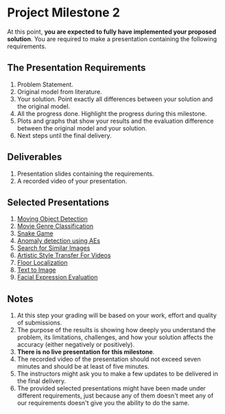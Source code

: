 # Project Milestone 2

At this point, **you are expected to fully have implemented your proposed solution**. You are required to make a presentation containing the following requirements.

## The Presentation Requirements

1. Problem Statement.
2. Original model from literature.
3. Your solution. Point exactly all differences between your solution and the original model.
4. All the progress done. Highlight the progress during this milestone.
5. Plots and graphs that show your results and the evaluation difference between the original model and your solution.
6. Next steps until the final delivery.

## Deliverables

1. Presentation slides containing the requirements.
2. A recorded video of your presentation.

## Selected Presentations

1. [Moving Object Detection](assets/selected_ms2_presentations/moving_object.pdf)
2. [Movie Genre Classification](assets/selected_ms2_presentations/movie_genre.pdf)
3. [Snake Game](assets/selected_ms2_presentations/snake_game.pdf)
4. [Anomaly detection using AEs](assets/selected_ms2_presentations/anomaly.pdf)
5. [Search for Similar Images](assets/selected_ms2_presentations/similar_images.pdf)
6. [Artistic Style Transfer For Videos](assets/selected_ms2_presentations/style_transfer.pdf)
7. [Floor Localization](assets/selected_ms2_presentations/localization.pdf)
8. [Text to Image](assets/selected_ms2_presentations/txt2img.pdf)
9. [Facial Expression Evaluation](assets/selected_ms2_presentations/facial_expression.pdf)

## Notes

1. At this step your grading will be based on your work, effort and quality of submissions.
2. The purpose of the results is showing how deeply you understand the problem, its limitations, challenges, and how your solution affects the accuracy (either negatively or
positively).
3. **There is no live presentation for this milestone**.
4. The recorded video of the presentation should not exceed seven minutes and should be at least of five minutes.
5. The instructors might ask you to make a few updates to be delivered in the final delivery.
6. The provided selected presentations might have been made under different requirements, just because any of them doesn't meet any of our requirements doesn't give you the ability to do the same.
